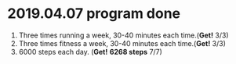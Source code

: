 # 2019.04.07 program done


 
1. Three times running a week, 30-40 minutes each time.(**Get!** 3/3)
2. Three times fitness a week, 30-40 minutes each time.(**Get!** 3/3)
3. 6000 steps each day. (**Get!** **6268 steps** 7/7)

